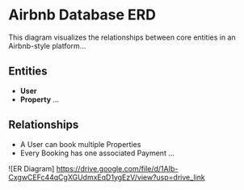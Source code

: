 # Airbnb Database ERD

This diagram visualizes the relationships between core entities in an Airbnb-style platform...

## Entities
- **User**
- **Property**
...

## Relationships
- A User can book multiple Properties
- Every Booking has one associated Payment
...

![ER Diagram] https://drive.google.com/file/d/1AIb-CxgwCEFc44qCgXGUdmxEqD1ygEzV/view?usp=drive_link
